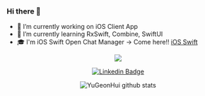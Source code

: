 ### Hi there 👋
- 🔭 I’m currently working on iOS Client App
- 🌱 I’m currently learning RxSwift, Combine, SwiftUI
- :mortar_board: I'm iOS Swift Open Chat Manager -> Come here!! [iOS Swift](https://ios-swift.notion.site/iOS-Swift-8054f9ce4e4d4f96960a7058abcc3cd8) 


<div align=center>

<a href="https://velog.io/@dding_ji">
    <img 
        src="http://img.shields.io/badge/-Velog-00aaa7?style=flat&logo=Vector Logo Zone&link=https://https://velog.io/@yukh0906"
        style="height : auto; margin-left : 10px; margin-right : 10px;"/>
</a>

[![Linkedin Badge](https://img.shields.io/badge/-LinkedIn-blue?style=flat-square&logo=Linkedin&logoColor=white&link=https://www.linkedin.com/in/YuGeonHui/)](https://www.linkedin.com/in/YuGeonHui/) 

![YuGeonHui github stats](https://github-readme-stats.vercel.app/api?username=YuGeonHui&show_icons=true&theme=radical)
</div>


